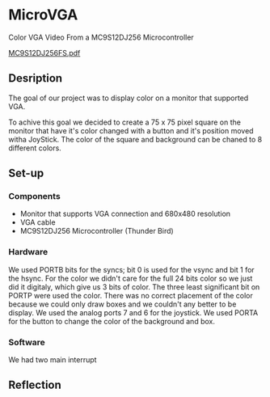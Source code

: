 # MicroVGA

Color VGA Video From a MC9S12DJ256 Microcontroller

[MC9S12DJ256FS.pdf](http://www.nxp.com/assets/documents/data/en/fact-sheets/MC9S12DJ256FS.pdf)

## Desription
The goal of our project was to display color on a monitor that supported VGA. 

To achive this goal we decided to create a 75 x 75 pixel square on the monitor that have it's color changed with a button and it's position moved witha JoyStick. The color of the square and background can be chaned to 8 different colors.
## Set-up
### Components
* Monitor that supports VGA connection and 680x480 resolution
* VGA cable
* MC9S12DJ256 Microcontroller (Thunder Bird)

### Hardware
We used PORTB bits for the syncs; bit 0 is used for the vsync and bit 1 for the hsync. For the color we didn't care for the full 24 bits color so we just did it digitaly, which give us 3 bits of color. The three least significant bit on PORTP were used the color. There was no correct placement of the color because we could only draw boxes and we couldn't any better to be display. We used the analog ports 7 and 6 for the joystick. We used PORTA for the button to change the color of the background and box. 

### Software
We had two main interrupt

## Reflection
